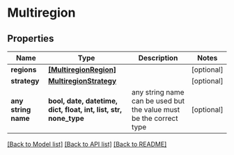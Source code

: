 # Multiregion


## Properties
Name | Type | Description | Notes
------------ | ------------- | ------------- | -------------
**regions** | [**[MultiregionRegion]**](MultiregionRegion.md) |  | [optional] 
**strategy** | [**MultiregionStrategy**](MultiregionStrategy.md) |  | [optional] 
**any string name** | **bool, date, datetime, dict, float, int, list, str, none_type** | any string name can be used but the value must be the correct type | [optional]

[[Back to Model list]](../README.md#documentation-for-models) [[Back to API list]](../README.md#documentation-for-api-endpoints) [[Back to README]](../README.md)


